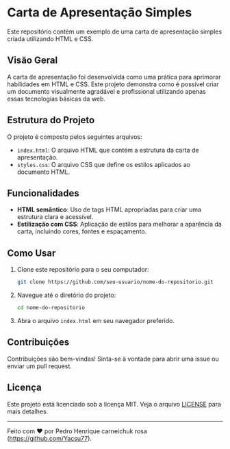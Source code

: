 # Carta de Apresentação Simples

Este repositório contém um exemplo de uma carta de apresentação simples criada utilizando HTML e CSS.

## Visão Geral

A carta de apresentação foi desenvolvida como uma prática para aprimorar habilidades em HTML e CSS. Este projeto demonstra como é possível criar um documento visualmente agradável e profissional utilizando apenas essas tecnologias básicas da web.

## Estrutura do Projeto

O projeto é composto pelos seguintes arquivos:

- `index.html`: O arquivo HTML que contém a estrutura da carta de apresentação.
- `styles.css`: O arquivo CSS que define os estilos aplicados ao documento HTML.

## Funcionalidades

- **HTML semântico**: Uso de tags HTML apropriadas para criar uma estrutura clara e acessível.
- **Estilização com CSS**: Aplicação de estilos para melhorar a aparência da carta, incluindo cores, fontes e espaçamento.


## Como Usar

1. Clone este repositório para o seu computador:
    ```sh
    git clone https://github.com/seu-usuario/nome-do-repositorio.git
    ```
2. Navegue até o diretório do projeto:
    ```sh
    cd nome-do-repositorio
    ```
3. Abra o arquivo `index.html` em seu navegador preferido.

## Contribuições

Contribuições são bem-vindas! Sinta-se à vontade para abrir uma issue ou enviar um pull request.

## Licença

Este projeto está licenciado sob a licença MIT. Veja o arquivo [LICENSE](LICENSE) para mais detalhes.

---

Feito com ❤️ por Pedro Henrique carneichuk rosa (https://github.com/Yacsu77).
